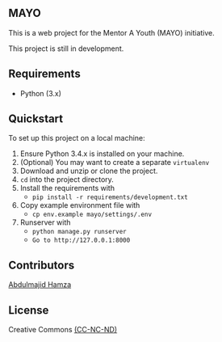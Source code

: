 ## MAYO

This is a web project for the Mentor A Youth (MAYO) initiative.

This project is still in development.

## Requirements
* Python (3.x)


## Quickstart
To set up this project on a local machine:

1. Ensure Python 3.4.x is installed on your machine.
2. (Optional) You may want to create a separate ``virtualenv``
3. Download and unzip or clone the project.
4. ``cd`` into the project directory.
5. Install the requirements with
    * ``pip install -r requirements/development.txt``
6. Copy example environment file with
    * ``cp env.example mayo/settings/.env``
7. Runserver with
    * ``python manage.py runserver``
    * ``Go to http://127.0.0.1:8000``

## Contributors

[Abdulmajid Hamza](http://abdulmajid.com.ng)

## License

Creative Commons [(CC-NC-ND)](https://creativecommons.org/licenses/by-nc-nd/3.0/legalcode)

